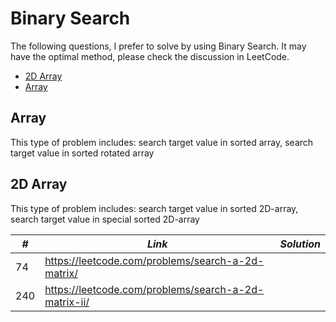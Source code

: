 # Binary Search

The following questions, I prefer to solve by using Binary Search. It may have the optimal method, please check the discussion in LeetCode.

* [2D Array](##2D-Array)
* [Array](##Array)

## Array

This type of problem includes: search target value in sorted array, search target value in sorted rotated array

## 2D Array

This type of problem includes: search target value in sorted 2D-array, search target value in special sorted 2D-array

| *#* | *Link* | *Solution* |
| ---- | --------------------------------- | --------------------------------- |
| 74 | https://leetcode.com/problems/search-a-2d-matrix/ | |
| 240 | https://leetcode.com/problems/search-a-2d-matrix-ii/ | |